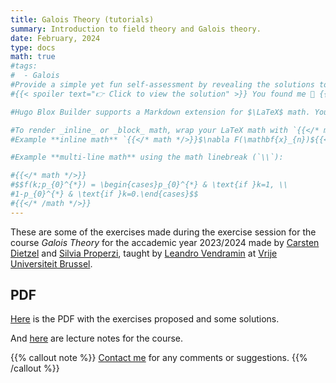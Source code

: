 ```yaml
---
title: Galois Theory (tutorials)
summary: Introduction to field theory and Galois theory.
date: February, 2024
type: docs
math: true
#tags:
#  - Galois
#Provide a simple yet fun self-assessment by revealing the solutions to challenges with the `spoiler` shortcode:
#{{< spoiler text="👉 Click to view the solution" >}} You found me 🎉 {{< /spoiler >}}

#Hugo Blox Builder supports a Markdown extension for $\LaTeX$ math. You can enable this feature by toggling the `math` option in your `config/_default/params.yaml` file.

#To render _inline_ or _block_ math, wrap your LaTeX math with `{{</* math */>}}$...${{</* /math */>}}` or `{{</* math */>}}$$...$${{</* /math */>}}`, respectively.
#Example **inline math** `{{</* math */>}}$\nabla F(\mathbf{x}_{n})${{</* /math */>}}` renders as {{< math >}}$\nabla F(\mathbf{x}_{n})${{< /math >}}.

#Example **multi-line math** using the math linebreak (`\\`):

#{{</* math */>}}
#$$f(k;p_{0}^{*}) = \begin{cases}p_{0}^{*} & \text{if }k=1, \\
#1-p_{0}^{*} & \text{if }k=0.\end{cases}$$
#{{</* /math */>}}
---
```


These are some of the exercises made during the exercise session 
for the course _Galois Theory_ for the accademic year 2023/2024
 made by [Carsten Dietzel](https://sites.google.com/view/carstendietzel/) and [Silvia Properzi](https://properzi.github.io/),
taught by [Leandro Vendramin](https://leandrovendramin.org/) 
at [Vrije Universiteit Brussel](https://www.vub.be/en).

## PDF
[Here](https://github.com/Properzi/Galois-Theory-2324-VUB-some-solutions-/blob/main/solutions.pdf) is the PDF with the exercises proposed and some solutions.

And [here](https://github.com/vendramin/galois/blob/main/notes.pdf) are lecture notes for the course.



{{% callout note %}}
[Contact me](mailto:silvia.properzi@vub.be) for any comments or suggestions.
{{% /callout %}}
